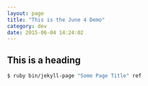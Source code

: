 ```yaml
---
layout: page
title: "This is the June 4 Demo"
category: dev
date: 2015-06-04 14:24:02
---
```

## This is a heading

``` bash
$ ruby bin/jekyll-page "Some Page Title" ref
```


